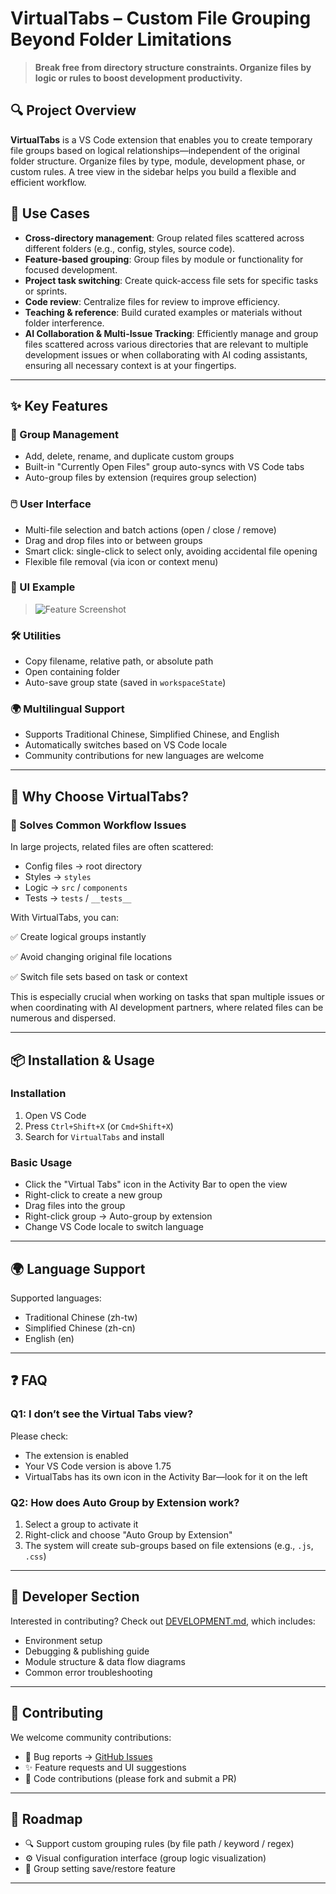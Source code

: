 # VirtualTabs – Custom File Grouping Beyond Folder Limitations

> **Break free from directory structure constraints. Organize files by logic or rules to boost development productivity.**

## 🔍 Project Overview

**VirtualTabs** is a VS Code extension that enables you to create temporary file groups based on logical relationships—independent of the original folder structure. Organize files by type, module, development phase, or custom rules. A tree view in the sidebar helps you build a flexible and efficient workflow.

## 🎯 Use Cases

* **Cross-directory management**: Group related files scattered across different folders (e.g., config, styles, source code).
* **Feature-based grouping**: Group files by module or functionality for focused development.
* **Project task switching**: Create quick-access file sets for specific tasks or sprints.
* **Code review**: Centralize files for review to improve efficiency.
* **Teaching & reference**: Build curated examples or materials without folder interference.
* **AI Collaboration & Multi-Issue Tracking**: Efficiently manage and group files scattered across various directories that are relevant to multiple development issues or when collaborating with AI coding assistants, ensuring all necessary context is at your fingertips.

---

## ✨ Key Features

### 📁 Group Management

* Add, delete, rename, and duplicate custom groups
* Built-in "Currently Open Files" group auto-syncs with VS Code tabs
* Auto-group files by extension (requires group selection)

### 🖱️ User Interface

* Multi-file selection and batch actions (open / close / remove)
* Drag and drop files into or between groups
* Smart click: single-click to select only, avoiding accidental file opening
* Flexible file removal (via icon or context menu)

### 📄 UI Example

> ![Feature Screenshot](assets/demo.png)

### 🛠️ Utilities

* Copy filename, relative path, or absolute path
* Open containing folder
* Auto-save group state (saved in `workspaceState`)

### 🌍 Multilingual Support

* Supports Traditional Chinese, Simplified Chinese, and English
* Automatically switches based on VS Code locale
* Community contributions for new languages are welcome

---

## 🚀 Why Choose VirtualTabs?

### 🧩 Solves Common Workflow Issues

In large projects, related files are often scattered:

* Config files → root directory
* Styles → `styles`
* Logic → `src` / `components`
* Tests → `tests` / `__tests__`

With VirtualTabs, you can:

✅ Create logical groups instantly

✅ Avoid changing original file locations

✅ Switch file sets based on task or context

This is especially crucial when working on tasks that span multiple issues or when coordinating with AI development partners, where related files can be numerous and dispersed.

---

## 📦 Installation & Usage

### Installation

1. Open VS Code
2. Press `Ctrl+Shift+X` (or `Cmd+Shift+X`)
3. Search for `VirtualTabs` and install

### Basic Usage

* Click the "Virtual Tabs" icon in the Activity Bar to open the view
* Right-click to create a new group
* Drag files into the group
* Right-click group → Auto-group by extension
* Change VS Code locale to switch language

---

## 🌍 Language Support

Supported languages:

* Traditional Chinese (zh-tw)
* Simplified Chinese (zh-cn)
* English (en)

---

## ❓ FAQ

### Q1: I don’t see the Virtual Tabs view?

Please check:

* The extension is enabled
* Your VS Code version is above 1.75
* VirtualTabs has its own icon in the Activity Bar—look for it on the left

### Q2: How does Auto Group by Extension work?

1. Select a group to activate it
2. Right-click and choose "Auto Group by Extension"
3. The system will create sub-groups based on file extensions (e.g., `.js`, `.css`)

---

## 🔧 Developer Section

Interested in contributing? Check out [DEVELOPMENT.md](./DEVELOPMENT.md), which includes:

* Environment setup
* Debugging & publishing guide
* Module structure & data flow diagrams
* Common error troubleshooting

---

## 🤝 Contributing

We welcome community contributions:

* 🐞 Bug reports → [GitHub Issues](https://github.com/winterdrive/virtual-tabs/issues)
* ✨ Feature requests and UI suggestions
* 🔧 Code contributions (please fork and submit a PR)

---

## 📅 Roadmap

* 🔍 Support custom grouping rules (by file path / keyword / regex)
* ⚙️ Visual configuration interface (group logic visualization)
* 🔁 Group setting save/restore feature

---
